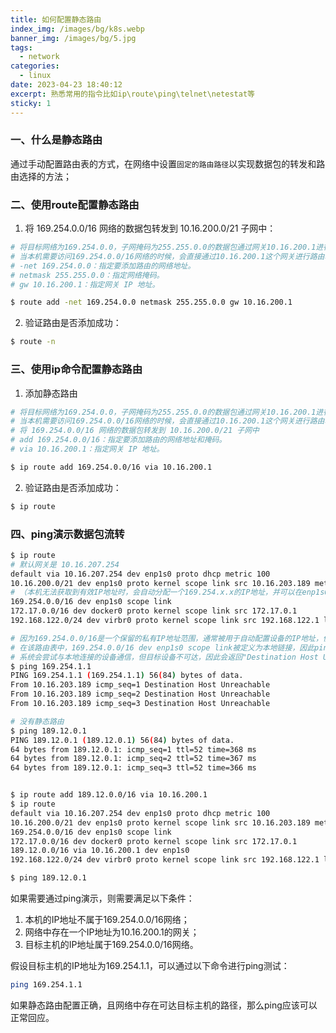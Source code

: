 ```yaml
---
title: 如何配置静态路由
index_img: /images/bg/k8s.webp
banner_img: /images/bg/5.jpg
tags:
  - network
categories:
  - linux
date: 2023-04-23 18:40:12
excerpt: 熟悉常用的指令比如ip\route\ping\telnet\netestat等
sticky: 1
---
```


### 一、什么是静态路由

通过手动配置路由表的方式，在网络中设置`固定的路由路径`以实现数据包的转发和路由选择的方法；

### 二、使用route配置静态路由

1. 将 169.254.0.0/16 网络的数据包转发到 10.16.200.0/21 子网中：

``` bash
# 将目标网络为169.254.0.0，子网掩码为255.255.0.0的数据包通过网关10.16.200.1进行路由转发
# 当本机需要访问169.254.0.0/16网络的时候，会直接通过10.16.200.1这个网关进行路由转发
# -net 169.254.0.0：指定要添加路由的网络地址。
# netmask 255.255.0.0：指定网络掩码。
# gw 10.16.200.1：指定网关 IP 地址。

$ route add -net 169.254.0.0 netmask 255.255.0.0 gw 10.16.200.1
```

2. 验证路由是否添加成功：

``` bash
$ route -n
```

### 三、使用ip命令配置静态路由

1. 添加静态路由

``` bash
# 将目标网络为169.254.0.0，子网掩码为255.255.0.0的数据包通过网关10.16.200.1进行路由转发
# 当本机需要访问169.254.0.0/16网络的时候，会直接通过10.16.200.1这个网关进行路由转发
# 将 169.254.0.0/16 网络的数据包转发到 10.16.200.0/21 子网中
# add 169.254.0.0/16：指定要添加路由的网络地址和掩码。
# via 10.16.200.1：指定网关 IP 地址。

$ ip route add 169.254.0.0/16 via 10.16.200.1
```

2. 验证路由是否添加成功：

``` bash
$ ip route
```


### 四、ping演示数据包流转

``` bash
$ ip route
# 默认网关是 10.16.207.254
default via 10.16.207.254 dev enp1s0 proto dhcp metric 100 
10.16.200.0/21 dev enp1s0 proto kernel scope link src 10.16.203.189 metric 100 
# （本机无法获取到有效IP地址时，会自动分配一个169.254.x.x的IP地址，并可以在enp1s0接口上进行通信）
169.254.0.0/16 dev enp1s0 scope link 
172.17.0.0/16 dev docker0 proto kernel scope link src 172.17.0.1 
192.168.122.0/24 dev virbr0 proto kernel scope link src 192.168.122.1 linkdown 

# 因为169.254.0.0/16是一个保留的私有IP地址范围，通常被用于自动配置设备的IP地址，例如当DHCP服务器不可用时。
# 在该路由表中，169.254.0.0/16 dev enp1s0 scope link被定义为本地链接，因此ping 169.254.1.1时
# 系统会尝试与本地连接的设备通信，但目标设备不可达，因此会返回"Destination Host Unreachable"。
$ ping 169.254.1.1
PING 169.254.1.1 (169.254.1.1) 56(84) bytes of data.
From 10.16.203.189 icmp_seq=1 Destination Host Unreachable
From 10.16.203.189 icmp_seq=2 Destination Host Unreachable
From 10.16.203.189 icmp_seq=3 Destination Host Unreachable

# 没有静态路由
$ ping 189.12.0.1 
PING 189.12.0.1 (189.12.0.1) 56(84) bytes of data.
64 bytes from 189.12.0.1: icmp_seq=1 ttl=52 time=368 ms
64 bytes from 189.12.0.1: icmp_seq=2 ttl=52 time=367 ms
64 bytes from 189.12.0.1: icmp_seq=3 ttl=52 time=366 ms


$ ip route add 189.12.0.0/16 via 10.16.200.1
$ ip route
default via 10.16.207.254 dev enp1s0 proto dhcp metric 100 
10.16.200.0/21 dev enp1s0 proto kernel scope link src 10.16.203.189 metric 100 
169.254.0.0/16 dev enp1s0 scope link 
172.17.0.0/16 dev docker0 proto kernel scope link src 172.17.0.1 
189.12.0.0/16 via 10.16.200.1 dev enp1s0 
192.168.122.0/24 dev virbr0 proto kernel scope link src 192.168.122.1 linkdown 

$ ping 189.12.0.1  
```


如果需要通过ping演示，则需要满足以下条件：

1. 本机的IP地址不属于169.254.0.0/16网络；
2. 网络中存在一个IP地址为10.16.200.1的网关；
3. 目标主机的IP地址属于169.254.0.0/16网络。

假设目标主机的IP地址为169.254.1.1，可以通过以下命令进行ping测试：

``` bash
ping 169.254.1.1
```

如果静态路由配置正确，且网络中存在可达目标主机的路径，那么ping应该可以正常回应。